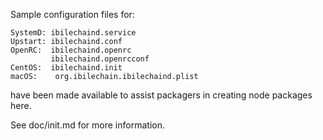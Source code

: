 Sample configuration files for:
```
SystemD: ibilechaind.service
Upstart: ibilechaind.conf
OpenRC:  ibilechaind.openrc
         ibilechaind.openrcconf
CentOS:  ibilechaind.init
macOS:    org.ibilechain.ibilechaind.plist
```
have been made available to assist packagers in creating node packages here.

See doc/init.md for more information.
